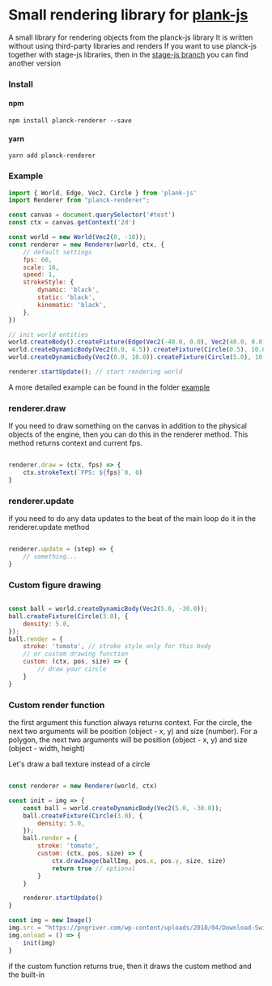 # Small rendering library for [plank-js](https://github.com/shakiba/planck.js "plank-js")

A small library for rendering objects from the planck-js library
It is written without using third-party libraries and renders
If you want to use planck-js together with stage-js libraries, then in the [stage-js branch](https://github.com/RealPeha/planck-renderer/tree/stage-js "stage-js branch") you can find another version

### Install

#### npm
```
npm install planck-renderer --save
```

#### yarn
```
yarn add planck-renderer
```

### Example

```javascript
import { World, Edge, Vec2, Circle } from 'plank-js'
import Renderer from "planck-renderer";

const canvas = document.querySelector('#test')
const ctx = canvas.getContext('2d')

const world = new World(Vec2(0, -10));
const renderer = new Renderer(world, ctx, {
	// default settings
	fps: 60,
	scale: 16,
	speed: 1,
	strokeStyle: {
    	dynamic: 'black',
    	static: 'black',
    	kinematic: 'black',
    },
})

// init world entities
world.createBody().createFixture(Edge(Vec2(-40.0, 0.0), Vec2(40.0, 0.0)));
world.createDynamicBody(Vec2(0.0, 4.5)).createFixture(Circle(0.5), 10.0);
world.createDynamicBody(Vec2(0.0, 10.0)).createFixture(Circle(5.0), 10.0);

renderer.startUpdate(); // start rendering world
```

A more detailed example can be found in the folder [example](https://github.com/RealPeha/planck-renderer/tree/master/example "example")

### renderer.draw

If you need to draw something on the canvas in addition to the physical objects of the engine, then you can do this in the renderer method.
This method returns context and current fps.

```javascript

renderer.draw = (ctx, fps) => {
	ctx.strokeText(`FPS: ${fps}`0, 0)
}
```

### renderer.update

if you need to do any data updates to the beat of the main loop do it in the renderer.update method

```javascript

renderer.update = (step) => {
	// something...
}
```

### Custom figure drawing

```javascript

const ball = world.createDynamicBody(Vec2(5.0, -30.0));
ball.createFixture(Circle(3.0), {
	density: 5.0,
});
ball.render = {
	stroke: 'tomato', // stroke style only for this body
	// or custom drawing function
	custom: (ctx, pos, size) => {
		// draw your circle
	}
}
```

### Custom render function

the first argument this function always returns context. For the circle, the next two arguments will be position (object - x, y) and size (number). For a polygon, the next two arguments will be position (object - x, y) and size (object - width, height)

Let's draw a ball texture instead of a circle

```javascript

const renderer = new Renderer(world, ctx)

const init = img => {
	const ball = world.createDynamicBody(Vec2(5.0, -30.0));
	ball.createFixture(Circle(3.0), {
		density: 5.0,
	});
	ball.render = {
		stroke: 'tomato',
		custom: (ctx, pos, size) => {
			ctx.drawImage(ballImg, pos.x, pos.y, size, size)
			return true // optional
		}
	}

	renderer.startUpdate()
}

const img = new Image()
img.src = "https://pngriver.com/wp-content/uploads/2018/04/Download-Swimming-Pool-Ball-PNG-File.png"
img.onload = () => {
	init(img)
}
```

if the custom function returns true, then it draws the custom method and the built-in